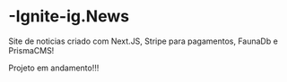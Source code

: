 # -Ignite-ig.News
Site de noticias criado com Next.JS, Stripe para pagamentos, FaunaDb e PrismaCMS!

Projeto em andamento!!!

